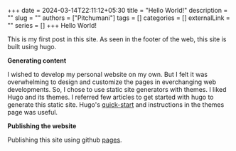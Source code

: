 +++ 
date = 2024-03-14T22:11:12+05:30
title = "Hello World!"
description = ""
slug = ""
authors = ["Pitchumani"]
tags = []
categories = []
externalLink = ""
series = []
+++
Hello World!

This is my first post in this site. As seen in the footer of the web,
this site is built using hugo.

**Generating content**

I wished to develop my personal website on my own. But I felt it was
overwhelming to design and customize the pages in everchanging web
developments. So, I chose to use static site generators with themes.
I liked Hugo and its themes. I referred few articles to get started
with hugo to generate this static site. Hugo's
[quick-start](https://gohugo.io/getting-started/quick-start/)
and instructions in the themes page was useful.

**Publishing the website**

Publishing this site using github [pages](https://pages.github.com/).
